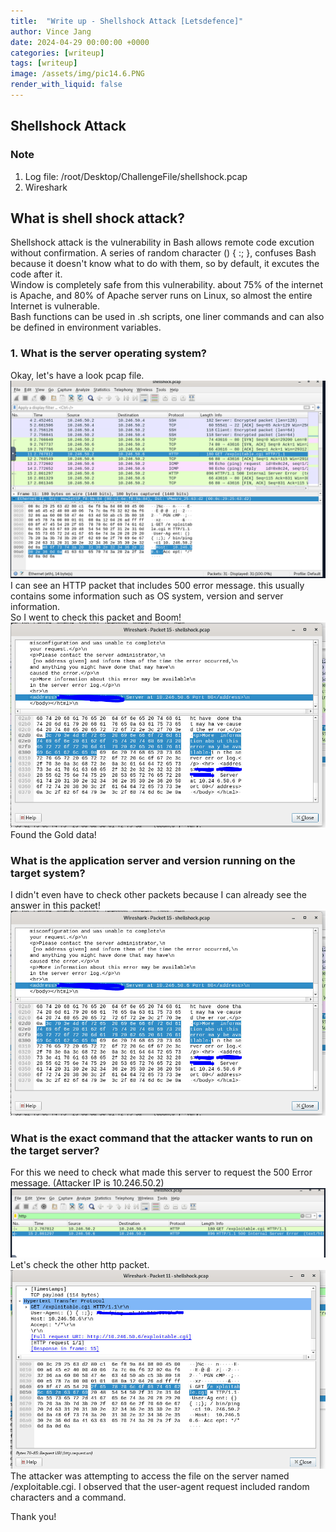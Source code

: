 ```yaml
---
title:  "Write up - Shellshock Attack [Letsdefence]"
author: Vince Jang
date: 2024-04-29 00:00:00 +0000
categories: [writeup]
tags: [writeup]
image: /assets/img/pic14.6.PNG
render_with_liquid: false
---
```


## Shellshock Attack

### Note
1. Log file: /root/Desktop/ChallengeFile/shellshock.pcap
2. Wireshark  

## What is shell shock attack?
Shellshock attack is the vulnerability in Bash allows remote code excution without confirmation. A series of random character () { :; }, confuses Bash because it doesn't know what to do with them, so by default, it excutes the code after it.  
Window is completely safe from this vulnerability. about 75% of the internet is Apache, and 80% of Apache server runs on Linux, so almost the entire Internet is vulnerable.  
Bash functions can be used in .sh scripts, one liner commands and can also be defined in environment variables.  

### 1. What is the server operating system?
Okay, let's have a look pcap file.  
![image](/assets/img/pic14.2.PNG)  
I can see an HTTP packet that includes 500 error message. this usually contains some information such as OS system, version and server information.  
So I went to check this packet and Boom!  
![image](/assets/img/pic14.3.PNG)  
Found the Gold data!  

### What is the application server and version running on the target system?
I didn't even have to check other packets because I can already see the answer in this packet!  
![image](/assets/img/pic14.3.PNG)  

### What is the exact command that the attacker wants to run on the target server?
For this we need to check what made this server to request the 500 Error message. (Attacker IP is 10.246.50.2)  
![image](/assets/img/pic14.4.PNG)  
Let's check the other http packet.  
![image](/assets/img/pic14.5.PNG)  
The attacker was attempting to access the file on the server named /exploitable.cgi. I observed that the user-agent request included random characters and a command. 
  
Thank you!


